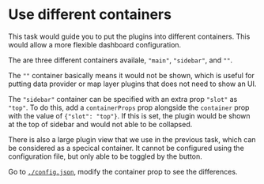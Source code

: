 # Use different containers

This task would guide you to put the plugins into different containers. This
would allow a more flexible dashboard configuration.

The are three different containers availale, `"main"`, `"sidebar"`, and `""`.

The `""` container basically means it would not be shown, which is useful for
putting data provider or map layer plugins that does not need to show an UI.

The `"sidebar"` container can be specified with an extra prop `"slot"` as
`"top"`. To do this, add a `containerProps` prop alongside the `container` prop
with the value of `{"slot": "top"}`. If this is set, the plugin would be shown
at the top of sidebar and would not able to be collapsed.

There is also a large plugin view that we use in the previous task, which can be
considered as a specical container. It cannot be configured using the
configuration file, but only able to be toggled by the button.

Go to [`./config.json`](./config.json), modify the container prop to see the
differences.

